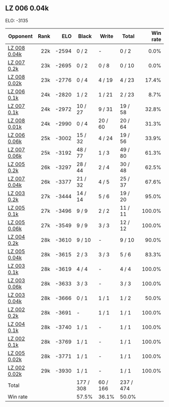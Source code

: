 ## LZ 006 0.04k ##

ELO: -3135

Opponent | Rank | ELO | Black | Write | Total | Win rate
---------|-----:|----:|-------|-------|-------|-------:
[LZ 008 0.04k](LZ%20008%200.04k.md) | 22k | -2594 | 0 / 2 | - | 0 / 2 | 0.0%
[LZ 007 0.2k](LZ%20007%200.2k.md) | 23k | -2695 | 0 / 2 | 0 / 8 | 0 / 10 | 0.0%
[LZ 008 0.02k](LZ%20008%200.02k.md) | 23k | -2776 | 0 / 4 | 4 / 19 | 4 / 23 | 17.4%
[LZ 006 0.1k](LZ%20006%200.1k.md) | 24k | -2820 | 1 / 2 | 1 / 21 | 2 / 23 | 8.7%
[LZ 007 0.1k](LZ%20007%200.1k.md) | 24k | -2972 | 10 / 27 | 9 / 31 | 19 / 58 | 32.8%
[LZ 008 0.01k](LZ%20008%200.01k.md) | 24k | -2990 | 0 / 4 | 20 / 60 | 20 / 64 | 31.3%
[LZ 006 0.06k](LZ%20006%200.06k.md) | 25k | -3002 | 15 / 32 | 4 / 24 | 19 / 56 | 33.9%
[LZ 007 0.06k](LZ%20007%200.06k.md) | 25k | -3192 | 48 / 77 | 1 / 3 | 49 / 80 | 61.3%
[LZ 005 0.2k](LZ%20005%200.2k.md) | 26k | -3297 | 28 / 44 | 2 / 4 | 30 / 48 | 62.5%
[LZ 007 0.04k](LZ%20007%200.04k.md) | 26k | -3377 | 21 / 32 | 4 / 5 | 25 / 37 | 67.6%
[LZ 003 0.2k](LZ%20003%200.2k.md) | 27k | -3444 | 14 / 14 | 5 / 6 | 19 / 20 | 95.0%
[LZ 005 0.1k](LZ%20005%200.1k.md) | 27k | -3496 | 9 / 9 | 2 / 2 | 11 / 11 | 100.0%
[LZ 005 0.06k](LZ%20005%200.06k.md) | 27k | -3549 | 9 / 9 | 3 / 3 | 12 / 12 | 100.0%
[LZ 004 0.2k](LZ%20004%200.2k.md) | 28k | -3610 | 9 / 10 | - | 9 / 10 | 90.0%
[LZ 005 0.04k](LZ%20005%200.04k.md) | 28k | -3615 | 2 / 3 | 3 / 3 | 5 / 6 | 83.3%
[LZ 003 0.1k](LZ%20003%200.1k.md) | 28k | -3619 | 4 / 4 | - | 4 / 4 | 100.0%
[LZ 003 0.06k](LZ%20003%200.06k.md) | 28k | -3633 | 3 / 3 | - | 3 / 3 | 100.0%
[LZ 003 0.04k](LZ%20003%200.04k.md) | 28k | -3666 | 0 / 1 | 1 / 1 | 1 / 2 | 50.0%
[LZ 002 0.2k](LZ%20002%200.2k.md) | 28k | -3691 | - | 1 / 1 | 1 / 1 | 100.0%
[LZ 004 0.1k](LZ%20004%200.1k.md) | 28k | -3740 | 1 / 1 | - | 1 / 1 | 100.0%
[LZ 002 0.1k](LZ%20002%200.1k.md) | 28k | -3769 | 1 / 1 | - | 1 / 1 | 100.0%
[LZ 005 0.02k](LZ%20005%200.02k.md) | 28k | -3771 | 1 / 1 | - | 1 / 1 | 100.0%
[LZ 002 0.02k](LZ%20002%200.02k.md) | 29k | -3930 | 1 / 1 | - | 1 / 1 | 100.0%
Total | | | 177 / 308 | 60 / 166 | 237 / 474 | 
Win rate| | | 57.5% | 36.1% | 50.0% | 

